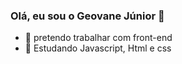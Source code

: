 ### Olá, eu sou o Geovane Júnior 👋

- 🔭 pretendo trabalhar com front-end 
- 🌱 Estudando Javascript, Html e css         
